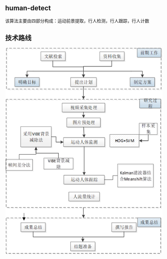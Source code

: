 ## human-detect
该算法主要由四部分构成：运动前景提取，行人检测，行人跟踪，行人计数

## 技术路线
![Image text](https://github.com/Jaiss123/human-detect/blob/master/%E5%9B%BE%E7%89%871.png)
